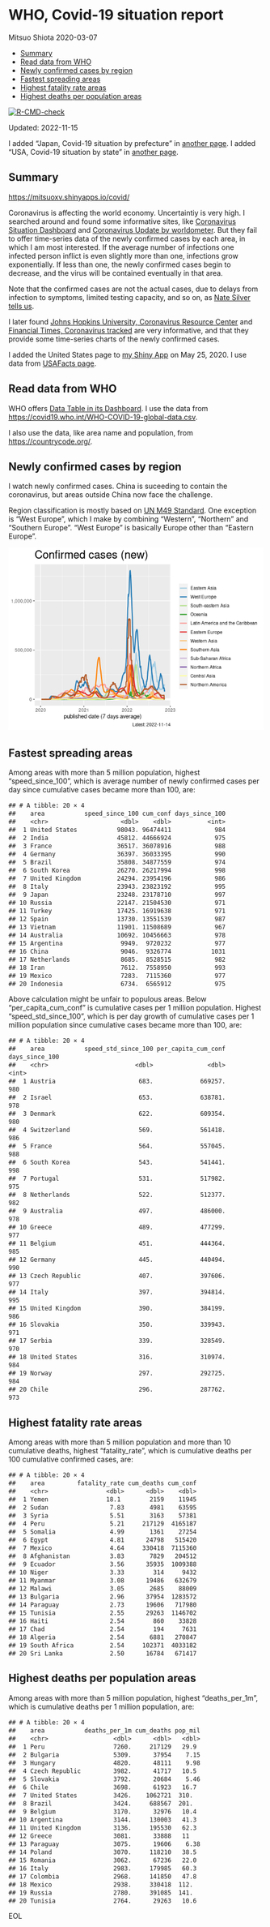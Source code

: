 WHO, Covid-19 situation report
================
Mitsuo Shiota
2020-03-07

- <a href="#summary" id="toc-summary">Summary</a>
- <a href="#read-data-from-who" id="toc-read-data-from-who">Read data from
  WHO</a>
- <a href="#newly-confirmed-cases-by-region"
  id="toc-newly-confirmed-cases-by-region">Newly confirmed cases by
  region</a>
- <a href="#fastest-spreading-areas"
  id="toc-fastest-spreading-areas">Fastest spreading areas</a>
- <a href="#highest-fatality-rate-areas"
  id="toc-highest-fatality-rate-areas">Highest fatality rate areas</a>
- <a href="#highest-deaths-per-population-areas"
  id="toc-highest-deaths-per-population-areas">Highest deaths per
  population areas</a>

<!-- badges: start -->

[![R-CMD-check](https://github.com/mitsuoxv/covid/actions/workflows/R-CMD-check.yaml/badge.svg)](https://github.com/mitsuoxv/covid/actions/workflows/R-CMD-check.yaml)
<!-- badges: end -->

Updated: 2022-11-15

I added “Japan, Covid-19 situation by prefecture” in [another
page](Japan.md). I added “USA, Covid-19 situation by state” in [another
page](USA.md).

## Summary

<https://mitsuoxv.shinyapps.io/covid/>

Coronavirus is affecting the world economy. Uncertaintiy is very high. I
searched around and found some informative sites, like [Coronavirus
Situation
Dashboard](https://who.maps.arcgis.com/apps/opsdashboard/index.html#/c88e37cfc43b4ed3baf977d77e4a0667)
and [Coronavirus Update by
worldometer](https://www.worldometers.info/coronavirus/). But they fail
to offer time-series data of the newly confirmed cases by each area, in
which I am most interested. If the average number of infections one
infected person inflict is even slightly more than one, infections grow
exponentially. If less than one, the newly confirmed cases begin to
decrease, and the virus will be contained eventually in that area.

Note that the confirmed cases are not the actual cases, due to delays
from infection to symptoms, limited testing capacity, and so on, as
[Nate Silver tells
us](https://fivethirtyeight.com/features/coronavirus-case-counts-are-meaningless/).

I later found [Johns Hopkins University, Coronavirus Resource
Center](https://coronavirus.jhu.edu/) and [Financial Times, Coronavirus
tracked](https://www.ft.com/content/a26fbf7e-48f8-11ea-aeb3-955839e06441)
are very informative, and that they provide some time-series charts of
the newly confirmed cases.

I added the United States page to [my Shiny
App](https://mitsuoxv.shinyapps.io/covid/) on May 25, 2020. I use data
from [USAFacts
page](https://usafacts.org/visualizations/coronavirus-covid-19-spread-map/).

## Read data from WHO

WHO offers [Data Table in its Dashboard](https://covid19.who.int/table).
I use the data from
<https://covid19.who.int/WHO-COVID-19-global-data.csv>.

I also use the data, like area name and population, from
<https://countrycode.org/>.

## Newly confirmed cases by region

I watch newly confirmed cases. China is suceeding to contain the
coronavirus, but areas outside China now face the challenge.

Region classification is mostly based on [UN M49
Standard](https://unstats.un.org/unsd/methodology/m49/). One exception
is “West Europe”, which I make by combining “Western”, “Northern” and
“Southern Europe”. “West Europe” is basically Europe other than “Eastern
Europe”.

![](README_files/figure-gfm/chart-1.png)<!-- -->

## Fastest spreading areas

Among areas with more than 5 million population, highest
“speed_since_100”, which is average number of newly confirmed cases per
day since cumulative cases became more than 100, are:

    ## # A tibble: 20 × 4
    ##    area           speed_since_100 cum_conf days_since_100
    ##    <chr>                    <dbl>    <dbl>          <int>
    ##  1 United States           98043. 96474411            984
    ##  2 India                   45812. 44666924            975
    ##  3 France                  36517. 36078916            988
    ##  4 Germany                 36397. 36033395            990
    ##  5 Brazil                  35808. 34877559            974
    ##  6 South Korea             26270. 26217994            998
    ##  7 United Kingdom          24294. 23954196            986
    ##  8 Italy                   23943. 23823192            995
    ##  9 Japan                   23248. 23178710            997
    ## 10 Russia                  22147. 21504530            971
    ## 11 Turkey                  17425. 16919638            971
    ## 12 Spain                   13730. 13551539            987
    ## 13 Vietnam                 11901. 11508689            967
    ## 14 Australia               10692. 10456663            978
    ## 15 Argentina                9949.  9720232            977
    ## 16 China                    9046.  9326774           1031
    ## 17 Netherlands              8685.  8528515            982
    ## 18 Iran                     7612.  7558950            993
    ## 19 Mexico                   7283.  7115360            977
    ## 20 Indonesia                6734.  6565912            975

Above calculation might be unfair to populous areas. Below
“per_capita_cum_conf” is cumulative cases per 1 million population.
Highest “speed_std_since_100”, which is per day growth of cumulative
cases per 1 million population since cumulative cases became more than
100, are:

    ## # A tibble: 20 × 4
    ##    area           speed_std_since_100 per_capita_cum_conf days_since_100
    ##    <chr>                        <dbl>               <dbl>          <int>
    ##  1 Austria                       683.             669257.            980
    ##  2 Israel                        653.             638781.            978
    ##  3 Denmark                       622.             609354.            980
    ##  4 Switzerland                   569.             561418.            986
    ##  5 France                        564.             557045.            988
    ##  6 South Korea                   543.             541441.            998
    ##  7 Portugal                      531.             517982.            975
    ##  8 Netherlands                   522.             512377.            982
    ##  9 Australia                     497.             486000.            978
    ## 10 Greece                        489.             477299.            977
    ## 11 Belgium                       451.             444364.            985
    ## 12 Germany                       445.             440494.            990
    ## 13 Czech Republic                407.             397606.            977
    ## 14 Italy                         397.             394814.            995
    ## 15 United Kingdom                390.             384199.            986
    ## 16 Slovakia                      350.             339943.            971
    ## 17 Serbia                        339.             328549.            970
    ## 18 United States                 316.             310974.            984
    ## 19 Norway                        297.             292725.            984
    ## 20 Chile                         296.             287762.            973

## Highest fatality rate areas

Among areas with more than 5 million population and more than 10
cumulative deaths, highest “fatality_rate”, which is cumulative deaths
per 100 cumulative confirmed cases, are:

    ## # A tibble: 20 × 4
    ##    area         fatality_rate cum_deaths cum_conf
    ##    <chr>                <dbl>      <dbl>    <dbl>
    ##  1 Yemen                18.1        2159    11945
    ##  2 Sudan                 7.83       4981    63595
    ##  3 Syria                 5.51       3163    57381
    ##  4 Peru                  5.21     217129  4165187
    ##  5 Somalia               4.99       1361    27254
    ##  6 Egypt                 4.81      24798   515420
    ##  7 Mexico                4.64     330418  7115360
    ##  8 Afghanistan           3.83       7829   204512
    ##  9 Ecuador               3.56      35935  1009388
    ## 10 Niger                 3.33        314     9432
    ## 11 Myanmar               3.08      19486   632679
    ## 12 Malawi                3.05       2685    88009
    ## 13 Bulgaria              2.96      37954  1283572
    ## 14 Paraguay              2.73      19606   717980
    ## 15 Tunisia               2.55      29263  1146702
    ## 16 Haiti                 2.54        860    33828
    ## 17 Chad                  2.54        194     7631
    ## 18 Algeria               2.54       6881   270847
    ## 19 South Africa          2.54     102371  4033182
    ## 20 Sri Lanka             2.50      16784   671417

## Highest deaths per population areas

Among areas with more than 5 million population, highest
“deaths_per_1m”, which is cumulative deaths per 1 million population,
are:

    ## # A tibble: 20 × 4
    ##    area           deaths_per_1m cum_deaths pop_mil
    ##    <chr>                  <dbl>      <dbl>   <dbl>
    ##  1 Peru                   7260.     217129   29.9 
    ##  2 Bulgaria               5309.      37954    7.15
    ##  3 Hungary                4820.      48111    9.98
    ##  4 Czech Republic         3982.      41717   10.5 
    ##  5 Slovakia               3792.      20684    5.46
    ##  6 Chile                  3698.      61923   16.7 
    ##  7 United States          3426.    1062721  310.  
    ##  8 Brazil                 3424.     688567  201.  
    ##  9 Belgium                3170.      32976   10.4 
    ## 10 Argentina              3144.     130003   41.3 
    ## 11 United Kingdom         3136.     195530   62.3 
    ## 12 Greece                 3081.      33888   11   
    ## 13 Paraguay               3075.      19606    6.38
    ## 14 Poland                 3070.     118210   38.5 
    ## 15 Romania                3062.      67236   22.0 
    ## 16 Italy                  2983.     179985   60.3 
    ## 17 Colombia               2968.     141850   47.8 
    ## 18 Mexico                 2938.     330418  112.  
    ## 19 Russia                 2780.     391085  141.  
    ## 20 Tunisia                2764.      29263   10.6

EOL
